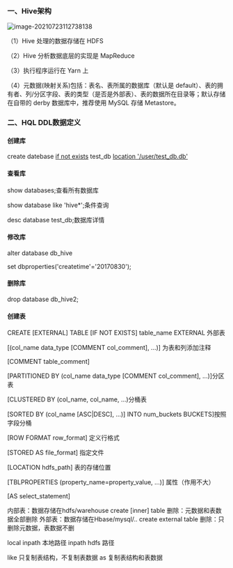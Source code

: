 ### 一、Hive架构

![image-20210723112738138](C:\Users\Rune\AppData\Roaming\Typora\typora-user-images\image-20210723112738138.png)

（1）Hive 处理的数据存储在 HDFS

（2）Hive 分析数据底层的实现是 MapReduce

（3）执行程序运行在 Yarn 上

（4）元数据(映射关系)包括：表名、表所属的数据库（默认是 default）、表的拥有者、列/分区字段、表的类型（是否是外部表）、表的数据所在目录等；默认存储在自带的 derby 数据库中，推荐使用 MySQL 存储 Metastore。

### 二、HQL DDL数据定义

#### 创建库

create datebase [if not exists](检查是否库以存在，存在也不报错) test_db [location '/user/test_db.db'](指定库再hdfs储存位置)

#### 查看库

show  databases;查看所有数据库

show database like 'hive*';条件查询

desc database test_db;数据库详情

#### 修改库

alter database db_hive 

set dbproperties('createtime'='20170830');

#### 删除库

drop database db_hive2;

#### 创建表

CREATE [EXTERNAL] TABLE [IF NOT EXISTS] table_name    EXTERNAL 外部表

[(col_name data_type [COMMENT col_comment], ...)] 为表和列添加注释

[COMMENT table_comment]

[PARTITIONED BY (col_name data_type [COMMENT col_comment], ...)]分区表

[CLUSTERED BY (col_name, col_name, ...)分桶表

[SORTED BY (col_name [ASC|DESC], ...)] INTO num_buckets BUCKETS]按照字段分桶

[ROW FORMAT row_format]  定义行格式

[STORED AS file_format]  指定文件

[LOCATION hdfs_path]  表的存储位置

[TBLPROPERTIES (property_name=property_value, ...)] 属性（作用不大）

[AS select_statement]  

内部表：数据存储在hdfs/warehouse    create [inner] table       删除：元数据和表数据全部删除
外部表：数据存储在Hbase/mysql/..     create external table      删除：只删除元数据，表数据不删

local inpath      本地路径
inpath           hdfs 路径

like 只复制表结构，不复制表数据
as    复制表结构和表数据 